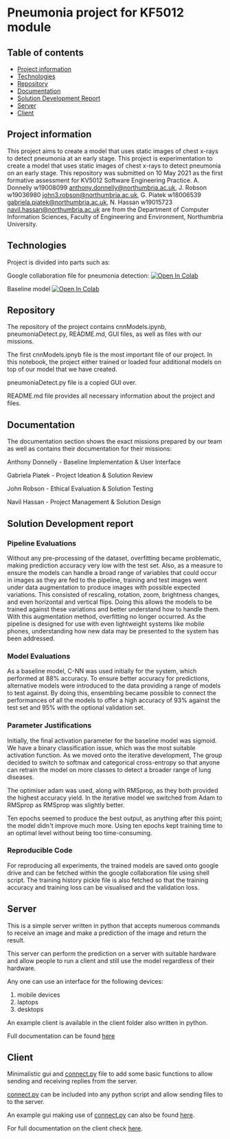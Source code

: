 # Pneumonia project for KF5012 module

## Table of contents
* [Project information](#project-information)
* [Technologies](#technologies)
* [Repository](#repository)
* [Documentation](#documentation)
* [Solution Development Report](#solution-development-report)
* [Server](#server)
* [Client](#client)

## Project information
This project aims to create a model that uses static images of chest x-rays to detect pneumonia at an early stage.
This project is experimentation to create a model that uses static images of chest x-rays to detect pneumonia on an early stage.
This repository was submitted on 10 May 2021 as the first formative assessment for KV5012 Software Engineering Practice. A. Donnelly w19008099 anthony.donnelly@northumbria.ac.uk, J. Robson w19036980 john3.robson@northumbria.ac.uk, G. Piatek w18006539 gabriela.piatek@northumbria.ac.uk, N. Hassan w19015723 navil.hassan@northumbria.ac.uk are from the Department of Computer Information Sciences, Faculty of Engineering and Environment, Northumbria University. 
	
## Technologies 
Project is divided into parts such as:

Google collaboration file for pneumonia detection:
[![Open In Colab](https://colab.research.google.com/assets/colab-badge.svg)](https://colab.research.google.com/github/Amzo/pneumonia/blob/main/cnnModels.ipynb)

Baseline model 
[![Open In Colab](https://colab.research.google.com/assets/colab-badge.svg)](https://colab.research.google.com/github/Amzo/pneumonia/blob/main/baseline.ipynb) 

## Repository
The repository of the project contains cnnModels.ipynb, pneumoniaDetect.py, README.md, GUI files, as well as files with our missions. 

The first cnnModels.ipnyb file is the most important file of our project. In this notebook, the project either trained or loaded four additional models on top of our model that we have created. 

pneumoniaDetect.py file is a copied GUI over.   

README.md file provides all necessary information about the project and files.  


## Documentation

The documentation section shows the exact missions prepared by our team as well as contains their documentation for their missions:

Anthony Donnelly - Baseline Implementation & User Interface


Gabriela Piatek - Project Ideation & Solution Review 


John Robson - Ethical Evaluation & Solution Testing


Navil Hassan - Project Management & Solution Design


## Solution Development report

### Pipeline Evaluations

Without any pre-processing of the dataset, overfitting became problematic, making prediction accuracy very low with the test set. Also, as a measure to ensure the models can handle a broad range of variables that could occur in images as they are fed to the pipeline, training and test images went under data augmentation to produce images with possible expected variations. This consisted of rescaling, rotation, zoom, brightness changes, and even horizontal and vertical flips. Doing this allows the models to be trained against these variations and better understand how to handle them. With this augmentation method, overfitting no longer occurred. As the pipeline is designed for use with even lightweight systems like mobile phones, understanding how new data may be presented to the system has been addressed.

### Model Evaluations

As a baseline model, C-NN was used initially for the system, which performed at 88% accuracy. To ensure better accuracy for predictions, alternative models were introduced to the data providing a range of models to test against. By doing this, ensembling became possible to connect the performances of all the models to offer a high accuracy of 93% against the test set and 95% with the optional validation set.

### Parameter Justifications

Initially, the final activation parameter for the baseline model was sigmoid. We have a binary classification issue, which was the most suitable activation function. As we moved onto the iterative development, The group decided to switch
to softmax and categorical cross-entropy so that anyone can retrain the model on more classes to detect a broader range of
lung diseases.

The optimiser adam was used, along with RMSprop, as they both provided the highest accuracy yield. In the iterative model
we switched from Adam to RMSprop as RMSprop was slightly better.

Ten epochs seemed to produce the best output, as anything after this point; the model didn't improve much more. Using ten epochs kept training time
to an optimal level without being too time-consuming.

### Reproducible Code

For reproducing all experiments, the trained models are saved onto google drive and can be fetched within
the google collaboration file using shell script. The training history pickle file is also fetched so that
the training accuracy and training loss can be visualised and the validation loss.


## Server

This is a simple server written in python that accepts numerous commands to receive an image and make a prediction of the image and return the result.

This server can perform the prediction on a server with suitable hardware and allow people to run a client and still use the model regardless of their hardware.

Any one can use an interface for the following devices:

1. mobile devices
2. laptops
3. desktops

An example client is available in the client folder also written in python.

Full documentation can be found [here](https://github.com/Amzo/pneumonia/tree/main/Documentation/Anthony/server)

## Client
 
Minimalistic gui and [connect.py](https://github.com/Amzo/pneumonia/blob/main/Client/client/connect.py) file to add some basic functions to allow sending and receiving replies from the server.

[connect.py](https://github.com/Amzo/pneumonia/blob/main/Client/client/connect.py) can be included into any python script and allow sending files to to the server.


An example gui making use of [connect.py](https://github.com/Amzo/pneumonia/blob/main/Client/client/connect.py) can also be found [here](https://github.com/Amzo/pneumonia/blob/main/Client/pneumoniaDetect.py).

For full documentation on the client check [here](https://github.com/Amzo/pneumonia/tree/main/Documentation/Anthony/Client).



